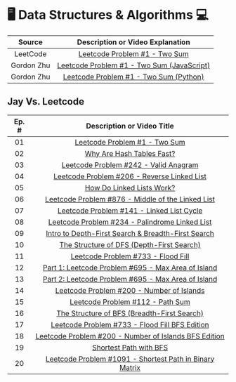 # 🖥️ Data Structures & Algorithms 💻

|   Source   |                             Description or Video Explanation                              |
| :--------: | :---------------------------------------------------------------------------------------: |
|  LeetCode  |    [Leetcode Problem #1 - Two Sum](https://leetcode.com/problems/two-sum/description)     |
| Gordon Zhu | [Leetcode Problem #1 - Two Sum (JavaScript)](https://www.youtube.com/watch?v=isGKzmwDREg) |
| Gordon Zhu |   [Leetcode Problem #1 - Two Sum (Python)](https://www.youtube.com/watch?v=54yUPn3M0ds)   |

## Jay Vs. Leetcode

| Ep. # |                                                        Description or Video Title                                                        |
| :---: | :--------------------------------------------------------------------------------------------------------------------------------------: |
|  01   |                             [Leetcode Problem #1 - Two Sum](https://www.commonsensedev.com/jay-vs-leetcode)                              |
|  02   |                      [Why Are Hash Tables Fast?](https://www.commonsensedev.com/jay-vs-leetcode/hash-table-basics)                       |
|  03   |                  [Leetcode Problem #242 - Valid Anagram](https://www.commonsensedev.com/jay-vs-leetcode/valid-anagram)                   |
|  04   |            [Leetcode Problem #206 - Reverse Linked List](https://www.commonsensedev.com/jay-vs-leetcode/reverse-linked-list)             |
|  05   |                      [How Do Linked Lists Work?](https://www.commonsensedev.com/jay-vs-leetcode/linked-list-basics)                      |
|  06   |      [Leetcode Problem #876 - Middle of the Linked List](https://www.commonsensedev.com/jay-vs-leetcode/middle-of-the-linked-list)       |
|  07   |              [Leetcode Problem #141 - Linked List Cycle](https://www.commonsensedev.com/jay-vs-leetcode/linked-list-cycle)               |
|  08   |         [Leetcode Problem #234 - Palindrome Linked List](https://www.commonsensedev.com/jay-vs-leetcode/palindrome-linked-list)          |
|  09   |          [Intro to Depth-First Search & Breadth-First Search](https://www.commonsensedev.com/jay-vs-leetcode/intro-to-dfs-bfs)           |
|  10   |                [The Structure of DFS (Depth-First Search)](https://www.commonsensedev.com/jay-vs-leetcode/dfs-structure)                 |
|  11   |                     [Leetcode Problem #733 - Flood Fill](https://www.commonsensedev.com/jay-vs-leetcode/flood-fill)                      |
|  12   |                      [Part 1: Leetcode Problem #695 - Max Area of Island](https://vimeo.com/1000919240/b34857879c)                       |
|  13   |                      [Part 2: Leetcode Problem #695 - Max Area of Island](https://vimeo.com/1003327830/af266b8901)                       |
|  14   |                           [Leetcode Problem #200 - Number of Islands](https://vimeo.com/1006050478/a09f6cd13c)                           |
|  15   |                       [Leetcode Problem #112 - Path Sum](https://www.commonsensedev.com/jay-vs-leetcode/path-sum)                        |
|  16   |            [The Structure of BFS (Breadth-First Search)](https://www.commonsensedev.com/jay-vs-leetcode/the-structure-of-bfs)            |
|  17   |             [Leetcode Problem #733 - Flood Fill BFS Edition](https://www.commonsensedev.com/jay-vs-leetcode/flood-fill-bfs)              |
|  18   |      [Leetcode Problem #200 - Number of Islands BFS Edition](https://www.commonsensedev.com/jay-vs-leetcode/number-of-islands-bfs)       |
|  19   |                        [Shortest Path with BFS](https://www.commonsensedev.com/jay-vs-leetcode/shortest-path-bfs)                        |
|  20   | [Leetcode Problem #1091 - Shortest Path in Binary Matrix](https://www.commonsensedev.com/jay-vs-leetcode/shortest-path-in-binary-matrix) |
